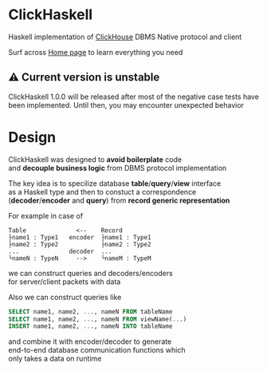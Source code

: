 # ClickHaskell

Haskell implementation of [ClickHouse](https://clickhouse.com/) DBMS Native protocol and client

Surf across [Home page](https://clickhaskell.dev/) to learn everything you need

## ⚠️ Current version is unstable
ClickHaskell 1.0.0 will be released after most of the negative case tests have been implemented. Until then, you may encounter unexpected behavior

# Design

ClickHaskell was designed to **avoid boilerplate** code\
and **decouple business logic** from DBMS protocol implementation

The key idea is to specilize database **table**/**query**/**view** interface\
as a Haskell type and then to constuct a correspondence\
(**decoder**/**encoder** and **query**) from **record generic representation**

For example in case of
```text
Table              <--    Record
├name1 : Type1   encoder  ├name1 : Type1
├name2 : Type2            ├name2 : Type2
...              decoder  ...        
└nameN : TypeN     -->    └nameM : TypeM
```
we can construct queries and decoders/encoders \
for server/client packets with data

Also we can construct queries like
```sql
SELECT name1, name2, ..., nameN FROM tableName
SELECT name1, name2, ..., nameN FROM viewName(...)
INSERT name1, name2, ..., nameN INTO tableName
```
and combine it with encoder/decoder to generate\
end-to-end database communication functions which\
only takes a data on runtime
